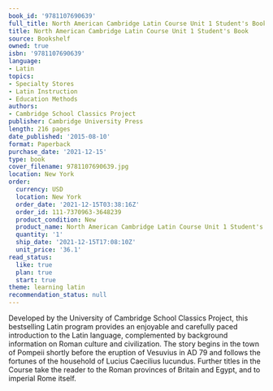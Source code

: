 ```yaml
---
book_id: '9781107690639'
full_title: North American Cambridge Latin Course Unit 1 Student's Book
title: North American Cambridge Latin Course Unit 1 Student's Book
source: Bookshelf
owned: true
isbn: '9781107690639'
language:
- Latin
topics:
- Specialty Stores
- Latin Instruction
- Education Methods
authors:
- Cambridge School Classics Project
publisher: Cambridge University Press
length: 216 pages
date_published: '2015-08-10'
format: Paperback
purchase_date: '2021-12-15'
type: book
cover_filename: 9781107690639.jpg
location: New York
order:
  currency: USD
  location: New York
  order_date: '2021-12-15T03:38:16Z'
  order_id: 111-7370963-3648239
  product_condition: New
  product_name: North American Cambridge Latin Course Unit 1 Student's Book
  quantity: '1'
  ship_date: '2021-12-15T17:08:10Z'
  unit_price: '36.1'
read_status:
  like: true
  plan: true
  start: true
theme: learning latin
recommendation_status: null
---
```

Developed by the University of Cambridge School Classics Project, this bestselling Latin program provides an enjoyable and carefully paced introduction to the Latin language, complemented by background information on Roman culture and civilization. The story begins in the town of Pompeii shortly before the eruption of Vesuvius in AD 79 and follows the fortunes of the household of Lucius Caecilius Iucundus. Further titles in the Course take the reader to the Roman provinces of Britain and Egypt, and to imperial Rome itself.

